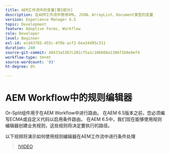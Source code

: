 ```yaml
---
title: AEM工作流中的变量[第5部分]
description: 在AEM工作流中使用XML、JSON、ArrayList、Document类型的变量
version: Experience Manager 6.5
topic: Development
feature: Adaptive Forms, Workflow
role: Developer
level: Beginner
exl-id: ecd43765-455c-4f8b-acf2-6ea34495c311
duration: 240
source-git-commit: 48433a5367c281cf5a1c106b08a1306f1b0e8ef4
workflow-type: tm+mt
source-wordcount: '93'
ht-degree: 0%

---
```


# AEM Workflow中的规则编辑器

Or-Split组件用于在AEM Workflow中进行路由。 在AEM 6.5版本之前，您必须编写ECMA或自定义代码以启用条件路由。 在AEM 6.5中，我们现在能够使用规则编辑器创建业务规则，这些规则将决定要执行的路径。

以下视频将演示如何使用规则编辑器在AEM工作流中进行条件处理

>[!VIDEO](https://video.tv.adobe.com/v/26362?quality=12&learn=on)


